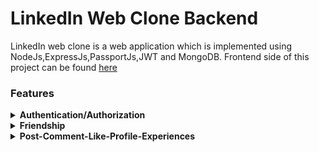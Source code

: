 # LinkedIn Web Clone Backend

LinkedIn web clone is a web application which is implemented using NodeJs,ExpressJs,PassportJs,JWT and MongoDB. Frontend side of this project can be found [here](https://github.com/orhanors/LinkedIn-FE/)

### Features

<details>
<summary><b> Authentication/Authorization </b></summary>
  </br>
    <p> This service includes auth/oauth implementation using jwt token strategy </p>
    <p> PassportJs used for auth implementation </p>
     <p> Here is the user model for this app: </p>
    
```javascript
   const userSchema = new mongoose.Schema(
	{
		name: { type: String, required: true },
		surname: { type: String, required: true },
		email: { type: String, required: true, unique: true },
		password: { type: String, required: true },
		username: { type: String },
		bio: { type: String },
		title: { type: String },
		area: { type: String },
		image: {
			type: String,
			default:
				"https://icon-library.com/images/no-profile-pic-icon/no-profile-pic-icon-24.jpg",
		},
		experiences: [
			{ type: mongoose.Schema.Types.ObjectId, ref: "Experience" },
		],
		friends: [{ type: mongoose.Schema.Types.ObjectId, ref: "User" }],
		friendRequests: [
			{
				type: mongoose.Schema.Types.ObjectId,
				ref: "User",
			},
		],
	},
	{ timestamp: true }
);
```

</details>



<details>
<summary><b> Friendship </b></summary>
   <p> We don't use graph database for implementing friendship feature. I created a totally custom logic for friendship. </p>
   
```javascript
    friends: [{ type: mongoose.Schema.Types.ObjectId, ref: "User" }],
    friendRequests: [
			{
				type: mongoose.Schema.Types.ObjectId,
				ref: "User",
			},
		],
```

<p> friendRequests represents the friendship request for a spesific user. This is not a follow-unfollow implementation </p>
<p> Let's say user1 wants to be friend with user2. Here are the steps for implementing this feature: </p>

<strong>1.</strong> user1 sends a friend request to user2. This means that user2 should have user1's ID in his/her friendRequests list. This will also creates a notification for user2

```javascript
exports.sendFriendRequest = async (req, res, next) => {
	try {
		const { currentUserId, requestedUserId } = req.params;
		//Find the users who are sending request (current) and receiving request (requested)
		const currentUser = await db.User.findById(currentUserId);
		const requestedUser = await db.User.findById(requestedUserId);
		const users = [currentUser, requestedUser];
		if (users.length === 0 || users.length === 1)
			throw new ApiError(404, "One or two user");

		console.log("users are: ", users);
		//Check if the current user is exist on requestedUser's "friendRequests" list
		for (let pendingUser of requestedUser.friendRequests) {
			if (pendingUser.toString() === currentUser._id.toString()) {
				throw new ApiError(400, "Request is already exists");
			}
		}

		//If the current user request is not exist,add requested user "friendRequests" array to current userId
		requestedUser.friendRequests.push(currentUser._id);
		await requestedUser.save();

		res.status(200).json({ data: "OK" });
	} catch (error) {
		console.log("Profile SEND friend request error: ", error);
		next(error);
	}
};
```
<strong>2.</strong> user2 has a friend notification which was added in step1 and comes from user2's friendRequests list. user2 can either accept or reject this request. 
In both situtaion user2 will lose user1 from friendsRequestList. If user2 accepts user1's frien request, both user will have the ID of other one.

Here are the both accept and reject request implementations:

```javascript
exports.acceptFriendRequest = async (req, res, next) => {
	try {
		const { currentUserId, requestedUserId } = req.params;
		//Find the users who are sending request (current) and receiving request (requested)
		const currentUser = await db.User.findById(currentUserId);
		const requestedUser = await db.User.findById(requestedUserId);
		const users = [currentUser, requestedUser];
		if (users.length === 0 || users.length === 1)
			throw new ApiError(404, "One or two user");

		//Check if the current user has a request from requested user
		const pendingUser = currentUser.friendRequests.find(
			(user) => user.toString() === requestedUser._id.toString()
		);

		if (!requestedUser) throw new ApiError(404, "Request");
		console.log("current is : ", currentUser);
		//Add as a friend to each user's "friends" list
		currentUser.friends.push(requestedUser._id);
		requestedUser.friends.push(currentUser._id);

		//Delete request from current user's "friendRequests" list
		currentUser.friendRequests = currentUser.friendRequests.filter(
			(user) => user.toString() !== requestedUser._id.toString()
		);

		Promise.all([await currentUser.save(), await requestedUser.save()])
			.then((result) => res.status(200).json({ data: "OK" }))
			.catch((e) => next(new ApiError()));
	} catch (error) {
		console.log("Profile ACCEPT friend request error: ", error);
		next(error);
	}
};

exports.rejectFriendRequest = async (req, res, next) => {
	try {
		const { currentUserId, requestedUserId } = req.params;
		//Find the users who are sending request (current) and receiving request (requested)
		const currentUser = await db.User.findById(currentUserId);
		const requestedUser = await db.User.findById(requestedUserId);
		const users = [currentUser, requestedUser];
		if (users.length === 0 || users.length === 1)
			throw new ApiError(404, "One or two user");

		//Delete requestedUser from currentUser's "friendRequests" list
		currentUser.friendRequests = currentUser.friendRequests.filter(
			(user) => user.toString() !== requestedUser._id.toString()
		);

		await currentUser.save();

		res.status(200).json({ data: "OK" });
	} catch (error) {
		console.log("Profile REJECT friend request error: ", error);
		next(error);
	}
};

```

</details>

<details>
<summary><b> Post-Comment-Like-Profile-Experiences </b></summary>

<p> These features are contains CRUD operations for the related feature. Every one of them implemented carefully and tested on frontend side of the project </p>

</details>

